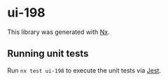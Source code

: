 # ui-198

This library was generated with [Nx](https://nx.dev).

## Running unit tests

Run `nx test ui-198` to execute the unit tests via [Jest](https://jestjs.io).
